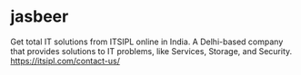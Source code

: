 # jasbeer
Get total IT solutions from ITSIPL online in India. A Delhi-based company that provides solutions to IT problems, like Services, Storage, and Security.
https://itsipl.com/contact-us/
